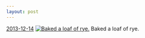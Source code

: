 ```yaml
---
layout: post
---
```


<p>
  <time><a href="/250">2013-12-14</a></time>
  <a href="/250"><img src="{{ site.assets_url }}/250-640.jpg" srcset="{{ site.assets_url }}/250-1280.jpg 1280w, {{ site.assets_url }}/250-960.jpg 960w, {{ site.assets_url }}/250-640.jpg 640w, {{ site.assets_url }}/250-320.jpg 320w" sizes="(min-width: 700px) 50vw, calc(100vw - 2rem)" alt="Baked a loaf of rye." /></a>
  <span>Baked a loaf of rye.</span>
</p>
